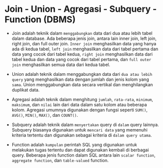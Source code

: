 # Join - Union - Agregasi - Subquery - Function (DBMS) #

- Join adalah teknik dalam `menggabungkan` data dari dua atau lebih tabel dalam database. Ada beberapa jenis join, antara lain inner join, left join, right join, dan full outer join. `Inner join` menghasilkan data yang hanya ada di kedua tabel, `left join` menghasilkan data dari tabel pertama dan data yang cocok dari tabel kedua, `right join` menghasilkan data dari tabel kedua dan data yang cocok dari tabel pertama, dan `full outer join` menghasilkan semua data dari kedua tabel.

- Union adalah teknik dalam menggabungkan data dari `dua atau lebih query` yang menghasilkan data dengan jumlah dan jenis kolom yang `sama`. Union menggabungkan data secara vertikal dan menghilangkan duplikat data.

- Agregasi adalah teknik dalam menghitung `jumlah`, `rata-rata`, `minimum`, `maksimum`, dan `nilai` lain dari data dalam satu kolom atau beberapa kolom. Agregasi umumnya digunakan dengan fungsi seperti `SUM()`, `AVG()`, `MIN()`, `MAX()`, dan `COUNT()`.

- Subquery adalah teknik dalam `menyertakan` query di `dalam` query lainnya. Subquery biasanya digunakan untuk `mencari data` yang memenuhi kriteria tertentu dan digunakan sebagai kriteria di `dalam query utama`.

- Function adalah `kumpulan` perintah SQL yang digunakan untuk melakukan tugas tertentu dan dapat digunakan kembali di berbagai query. Beberapa jenis function dalam SQL antara lain `scalar function`, `aggregate function`, dan `table-valued` function.